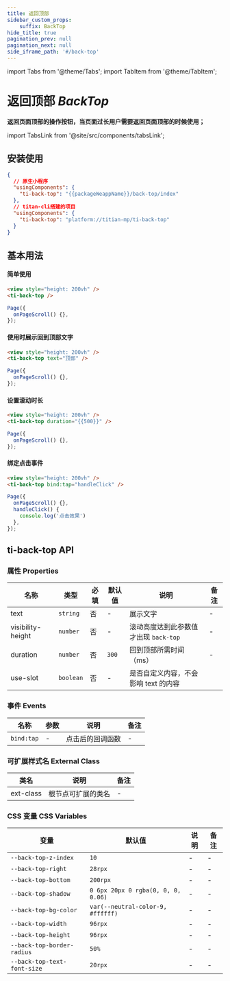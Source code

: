 ```yaml
---
title: 返回顶部
sidebar_custom_props: 
    suffix: BackTop
hide_title: true
pagination_prev: null
pagination_next: null
side_iframe_path: '#/back-top'
---
```


import Tabs from '@theme/Tabs';
import TabItem from '@theme/TabItem';

# 返回顶部 _BackTop_

**返回页面顶部的操作按钮，当页面过长用户需要返回页面顶部的时候使用；**

import TabsLink from '@site/src/components/tabsLink';

<TabsLink id="ti-back-top-api" />

## 安装使用

```json showLineNumbers
{
  // 原生小程序
  "usingComponents": {
    "ti-back-top": "{{packageWeappName}}/back-top/index"
  },
  // titan-cli搭建的项目
  "usingComponents": {
    "ti-back-top": "platform://titian-mp/ti-back-top"
  }
}
```

## 基本用法

#### 简单使用

<Tabs>
<TabItem value="html" label="index.wxml">

```html showLineNumbers
<view style="height: 200vh" />
<ti-back-top />
```

</TabItem>
<TabItem value="js" label="index.js">

```javascript showLineNumbers
Page({
  onPageScroll() {},
});
```

</TabItem>
</Tabs>

#### 使用时展示回到顶部文字

<Tabs>
<TabItem value="html" label="index.wxml">

```html showLineNumbers
<view style="height: 200vh" />
<ti-back-top text="顶部" />
```

</TabItem>
<TabItem value="js" label="index.js">

```javascript showLineNumbers
Page({
  onPageScroll() {},
});
```

</TabItem>
</Tabs>

#### 设置滚动时长

<Tabs>
<TabItem value="html" label="index.wxml">

```html showLineNumbers
<view style="height: 200vh" />
<ti-back-top duration="{{500}}" />
```

</TabItem>
<TabItem value="js" label="index.js">

```javascript showLineNumbers
Page({
  onPageScroll() {},
});
```

</TabItem>
</Tabs>

#### 绑定点击事件

<Tabs>
<TabItem value="html" label="index.wxml">

```html showLineNumbers
<view style="height: 200vh" />
<ti-back-top bind:tap="handleClick" />
```

</TabItem>
<TabItem value="js" label="index.js">

```javascript showLineNumbers
Page({
  onPageScroll() {},
  handleClick() {
    console.log('点击效果')
  },
});
```

</TabItem>
</Tabs>


## ti-back-top API

### 属性 **Properties**

| 名称               | 类型      | 必填 | 默认值 | 说明                               | 备注 |
| ----------------  | --------- | ---- | ------ | ---------------------------------- | ---- |
| text              | `string`  | 否   | - | 展示文字                           | -    |
| visibility-height  | `number`  | 否   | - | 滚动高度达到此参数值才出现 `back-top` | -    |
| duration          | `number`  | 否   | `300` | 回到顶部所需时间（ms）  | -    |
| use-slot           | `boolean` | 否   | - | 是否自定义内容，不会影响 text 的内容 | 

### 事件 **Events**

| 名称  | 参数 | 说明               | 备注 |
| ----- | ---- | ------------------ | ---- |
| `bind:tap` | -    | 点击后的回调函数 | -    |

### 可扩展样式名 **External Class**

| 类名      | 说明               | 备注 |
| --------- | ------------------ | ---- |
| ext-class | 根节点可扩展的类名 | -    |

### CSS 变量 **CSS Variables**

| 变量                | 默认值       | 说明 | 备注 |
| ------------------- | ---------- | ---- | ---- |
| `--back-top-z-index`  | `10`    | -    | -    |
| `--back-top-right`  | `28rpx`    | -    | -    |
| `--back-top-bottom`  | `200rpx`    | -    | -    |
| `--back-top-shadow`  | `0 6px 20px 0 rgba(0, 0, 0, 0.06)`    | -    | -    |
| `--back-top-bg-color`  | `var(--neutral-color-9, #ffffff)`    | -    | -    |
| `--back-top-width` | `96rpx` | - | -    |
| `--back-top-height` | `96rpx` | - | -    |
| `--back-top-border-radius` | `50%` | - | -    |
| `--back-top-text-font-size` | `20rpx` | - | -    |

